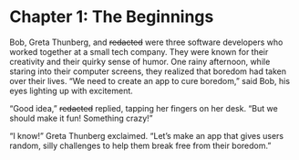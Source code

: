 # Chapter 1: The Beginnings

Bob, Greta Thunberg, and ~~redacted~~ were three software developers who worked together at a small tech company. They were known for their creativity and their quirky sense of humor. One rainy afternoon, while staring into their computer screens, they realized that boredom had taken over their lives. “We need to create an app to cure boredom,” said Bob, his eyes lighting up with excitement.

“Good idea,” ~~redacted~~ replied, tapping her fingers on her desk. “But we should make it fun! Something crazy!”

“I know!” Greta Thunberg exclaimed. “Let’s make an app that gives users random, silly challenges to help them break free from their boredom.”
